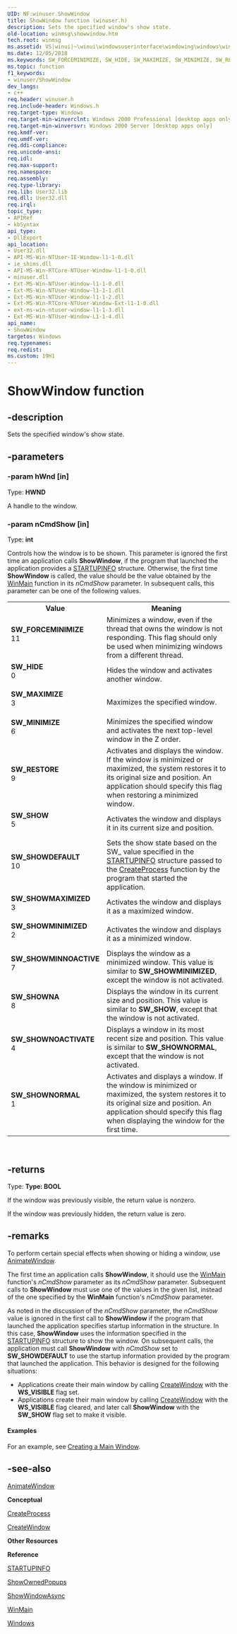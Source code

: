 ```yaml
---
UID: NF:winuser.ShowWindow
title: ShowWindow function (winuser.h)
description: Sets the specified window's show state.
old-location: winmsg\showwindow.htm
tech.root: winmsg
ms.assetid: VS|winui|~\winui\windowsuserinterface\windowing\windows\windowreference\windowfunctions\showwindow.htm
ms.date: 12/05/2018
ms.keywords: SW_FORCEMINIMIZE, SW_HIDE, SW_MAXIMIZE, SW_MINIMIZE, SW_RESTORE, SW_SHOW, SW_SHOWDEFAULT, SW_SHOWMAXIMIZED, SW_SHOWMINIMIZED, SW_SHOWMINNOACTIVE, SW_SHOWNA, SW_SHOWNOACTIVATE, SW_SHOWNORMAL, ShowWindow, ShowWindow function [Windows and Messages], _win32_ShowWindow, _win32_showwindow_cpp, winmsg.showwindow, winui._win32_showwindow, winuser/ShowWindow
ms.topic: function
f1_keywords:
- winuser/ShowWindow
dev_langs:
- c++
req.header: winuser.h
req.include-header: Windows.h
req.target-type: Windows
req.target-min-winverclnt: Windows 2000 Professional [desktop apps only]
req.target-min-winversvr: Windows 2000 Server [desktop apps only]
req.kmdf-ver: 
req.umdf-ver: 
req.ddi-compliance: 
req.unicode-ansi: 
req.idl: 
req.max-support: 
req.namespace: 
req.assembly: 
req.type-library: 
req.lib: User32.lib
req.dll: User32.dll
req.irql: 
topic_type:
- APIRef
- kbSyntax
api_type:
- DllExport
api_location:
- User32.dll
- API-MS-Win-NTUser-IE-Window-l1-1-0.dll
- ie_shims.dll
- API-MS-Win-RTCore-NTUser-Window-l1-1-0.dll
- minuser.dll
- Ext-MS-Win-NTUser-Window-l1-1-0.dll
- Ext-MS-Win-NTUser-Window-l1-1-1.dll
- Ext-MS-Win-NTUser-Window-l1-1-2.dll
- Ext-MS-Win-RTCore-NTUser-Window-Ext-l1-1-0.dll
- ext-ms-win-ntuser-window-l1-1-3.dll
- Ext-MS-Win-NTUser-Window-L1-1-4.dll
api_name:
- ShowWindow
targetos: Windows
req.typenames: 
req.redist: 
ms.custom: 19H1
---
```


# ShowWindow function


## -description


Sets the specified window's show state. 


## -parameters




### -param hWnd [in]

Type: <b>HWND</b>

A handle to the window. 


### -param nCmdShow [in]

Type: <b>int</b>

Controls how the window is to be shown. This parameter is ignored the first time an application calls <b>ShowWindow</b>, if the program that launched the application provides a <a href="https://docs.microsoft.com/windows/desktop/api/processthreadsapi/ns-processthreadsapi-startupinfoa">STARTUPINFO</a> structure. Otherwise, the first time <b>ShowWindow</b> is called, the value should be the value obtained by the <a href="https://docs.microsoft.com/windows/desktop/api/winbase/nf-winbase-winmain">WinMain</a> function in its <i>nCmdShow</i> parameter. In subsequent calls, this parameter can be one of the following values. 

<table>
<tr>
<th>Value</th>
<th>Meaning</th>
</tr>
<tr>
<td width="40%"><a id="SW_FORCEMINIMIZE"></a><a id="sw_forceminimize"></a><dl>
<dt><b>SW_FORCEMINIMIZE</b></dt>
<dt>11</dt>
</dl>
</td>
<td width="60%">
Minimizes a window, even if the thread that owns the window is not responding. This flag should only be used when minimizing windows from a different thread.

</td>
</tr>
<tr>
<td width="40%"><a id="SW_HIDE"></a><a id="sw_hide"></a><dl>
<dt><b>SW_HIDE</b></dt>
<dt>0</dt>
</dl>
</td>
<td width="60%">
Hides the window and activates another window.

</td>
</tr>
<tr>
<td width="40%"><a id="SW_MAXIMIZE"></a><a id="sw_maximize"></a><dl>
<dt><b>SW_MAXIMIZE</b></dt>
<dt>3</dt>
</dl>
</td>
<td width="60%">
Maximizes the specified window.

</td>
</tr>
<tr>
<td width="40%"><a id="SW_MINIMIZE"></a><a id="sw_minimize"></a><dl>
<dt><b>SW_MINIMIZE</b></dt>
<dt>6</dt>
</dl>
</td>
<td width="60%">
Minimizes the specified window and activates the next top-level window in the Z order.

</td>
</tr>
<tr>
<td width="40%"><a id="SW_RESTORE"></a><a id="sw_restore"></a><dl>
<dt><b>SW_RESTORE</b></dt>
<dt>9</dt>
</dl>
</td>
<td width="60%">
Activates and displays the window. If the window is minimized or maximized, the system restores it to its original size and position. An application should specify this flag when restoring a minimized window.

</td>
</tr>
<tr>
<td width="40%"><a id="SW_SHOW"></a><a id="sw_show"></a><dl>
<dt><b>SW_SHOW</b></dt>
<dt>5</dt>
</dl>
</td>
<td width="60%">
Activates the window and displays it in its current size and position. 

</td>
</tr>
<tr>
<td width="40%"><a id="SW_SHOWDEFAULT"></a><a id="sw_showdefault"></a><dl>
<dt><b>SW_SHOWDEFAULT</b></dt>
<dt>10</dt>
</dl>
</td>
<td width="60%">
Sets the show state based on the SW_ value specified in the <a href="https://docs.microsoft.com/windows/desktop/api/processthreadsapi/ns-processthreadsapi-startupinfoa">STARTUPINFO</a> structure passed to the <a href="https://docs.microsoft.com/windows/desktop/api/processthreadsapi/nf-processthreadsapi-createprocessa">CreateProcess</a> function by the program that started the application. 

</td>
</tr>
<tr>
<td width="40%"><a id="SW_SHOWMAXIMIZED"></a><a id="sw_showmaximized"></a><dl>
<dt><b>SW_SHOWMAXIMIZED</b></dt>
<dt>3</dt>
</dl>
</td>
<td width="60%">
Activates the window and displays it as a maximized window.

</td>
</tr>
<tr>
<td width="40%"><a id="SW_SHOWMINIMIZED"></a><a id="sw_showminimized"></a><dl>
<dt><b>SW_SHOWMINIMIZED</b></dt>
<dt>2</dt>
</dl>
</td>
<td width="60%">
Activates the window and displays it as a minimized window.

</td>
</tr>
<tr>
<td width="40%"><a id="SW_SHOWMINNOACTIVE"></a><a id="sw_showminnoactive"></a><dl>
<dt><b>SW_SHOWMINNOACTIVE</b></dt>
<dt>7</dt>
</dl>
</td>
<td width="60%">
Displays the window as a minimized window. This value is similar to <b>SW_SHOWMINIMIZED</b>, except the window is not activated.

</td>
</tr>
<tr>
<td width="40%"><a id="SW_SHOWNA"></a><a id="sw_showna"></a><dl>
<dt><b>SW_SHOWNA</b></dt>
<dt>8</dt>
</dl>
</td>
<td width="60%">
Displays the window in its current size and position. This value is similar to <b>SW_SHOW</b>, except that the window is not activated.

</td>
</tr>
<tr>
<td width="40%"><a id="SW_SHOWNOACTIVATE"></a><a id="sw_shownoactivate"></a><dl>
<dt><b>SW_SHOWNOACTIVATE</b></dt>
<dt>4</dt>
</dl>
</td>
<td width="60%">
Displays a window in its most recent size and position. This value is similar to <b>SW_SHOWNORMAL</b>, except that the window is not activated.

</td>
</tr>
<tr>
<td width="40%"><a id="SW_SHOWNORMAL"></a><a id="sw_shownormal"></a><dl>
<dt><b>SW_SHOWNORMAL</b></dt>
<dt>1</dt>
</dl>
</td>
<td width="60%">
Activates and displays a window. If the window is minimized or maximized, the system restores it to its original size and position. An application should specify this flag when displaying the window for the first time.

</td>
</tr>
</table>
 


## -returns



Type: <strong>Type: <b>BOOL</b>
</strong>

If the window was previously visible, the return value is nonzero. 

If the window was previously hidden, the return value is zero. 




## -remarks



To perform certain special effects when showing or hiding a window, use <a href="https://docs.microsoft.com/windows/desktop/api/winuser/nf-winuser-animatewindow">AnimateWindow</a>. 

The first time an application calls <b>ShowWindow</b>, it should use the <a href="https://docs.microsoft.com/windows/desktop/api/winbase/nf-winbase-winmain">WinMain</a> function's <i>nCmdShow</i> parameter as its <i>nCmdShow</i> parameter. Subsequent calls to <b>ShowWindow</b> must use one of the values in the given list, instead of the one specified by the <b>WinMain</b> function's <i>nCmdShow</i> parameter. 

As noted in the discussion of the <i>nCmdShow</i> parameter, the <i>nCmdShow</i> value is ignored in the first call to <b>ShowWindow</b> if the program that launched the application specifies startup information in the  structure. In this case, <b>ShowWindow</b> uses the information specified in the <a href="https://docs.microsoft.com/windows/desktop/api/processthreadsapi/ns-processthreadsapi-startupinfoa">STARTUPINFO</a> structure to show the window. On subsequent calls, the application must call <b>ShowWindow</b> with <i>nCmdShow</i> set to <b>SW_SHOWDEFAULT</b> to use the startup information provided by the program that launched the application. This behavior is designed for the following situations: 

<ul>
<li>Applications create their main window by calling <a href="https://docs.microsoft.com/windows/desktop/api/winuser/nf-winuser-createwindowa">CreateWindow</a> with the <b>WS_VISIBLE</b> flag set. </li>
<li>Applications create their main window by calling <a href="https://docs.microsoft.com/windows/desktop/api/winuser/nf-winuser-createwindowa">CreateWindow</a> with the <b>WS_VISIBLE</b> flag cleared, and later call <b>ShowWindow</b> with the <b>SW_SHOW</b> flag set to make it visible. </li>
</ul>

#### Examples

For an example, see <a href="https://docs.microsoft.com/windows/desktop/winmsg/using-windows">Creating a Main Window</a>.

<div class="code"></div>



## -see-also




<a href="https://docs.microsoft.com/windows/desktop/api/winuser/nf-winuser-animatewindow">AnimateWindow</a>



<b>Conceptual</b>



<a href="https://docs.microsoft.com/windows/desktop/api/processthreadsapi/nf-processthreadsapi-createprocessa">CreateProcess</a>



<a href="https://docs.microsoft.com/windows/desktop/api/winuser/nf-winuser-createwindowa">CreateWindow</a>



<b>Other Resources</b>



<b>Reference</b>



<a href="https://docs.microsoft.com/windows/desktop/api/processthreadsapi/ns-processthreadsapi-startupinfoa">STARTUPINFO</a>



<a href="https://docs.microsoft.com/windows/desktop/api/winuser/nf-winuser-showownedpopups">ShowOwnedPopups</a>



<a href="https://docs.microsoft.com/windows/desktop/api/winuser/nf-winuser-showwindowasync">ShowWindowAsync</a>



<a href="https://docs.microsoft.com/windows/desktop/api/winbase/nf-winbase-winmain">WinMain</a>



<a href="https://docs.microsoft.com/windows/desktop/winmsg/windows">Windows</a>
 

 

